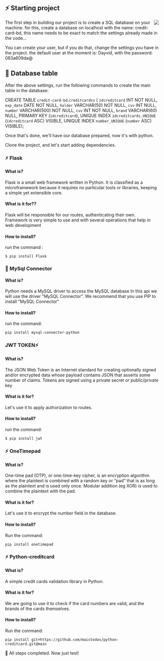 ## ⚡ Starting project

<p align="center">
  <img style="float: right;" src="https://media.istockphoto.com/id/1203763961/photo/stacked-credit-cards.jpg?s=612x612&w=0&k=20&c=bEEGZwG120WKDClhmltyAtP0kPMzNir49P4JO3pcies=" />
</p>

The first step in building our project is to create a SQL database on your machine. for this, create a database on localhost with the name: credit-card-bd, this name needs to be exact to match the settings already made in the code...


You can create your user, but if you do that, change the settings you have in the project. the default user at the moment is: Dayvid, with the password: 083a609da@

## 🚧 Database table

After the above settings, run the following commands to create the main table in the database:

CREATE TABLE `credit-card-bd`.`creditcardss` (
  `idcreditcard` INT NOT NULL,
  `exp_date` DATE NOT NULL,
  `holder` VARCHAR(50) NOT NULL,
  `cvv` INT NULL,
  `number` VARCHAR(500) NOT NULL,
  `cvv` INT NOT NULL,
  `brand` VARCHAR(60) NULL,
  PRIMARY KEY (`idcreditcard`),
  UNIQUE INDEX `idcreditcards_UNIQUE` (`idcreditcard` ASC) VISIBLE,
  UNIQUE INDEX `number_UNIQUE` (`number` ASC) VISIBLE);
  
  
  
  
Once that's done, we'll have our database prepared, now it's with python.

Clone the project, and let's start adding dependencies.

### ⚡ Flask

#### What is?

Flask is a small web framework written in Python. It is classified as a microframework because it requires no particular tools or libraries, keeping a simple yet extensible core.

#### What is it for??

Flask will be responsible for our routes, authenticating their own. Framework is very simple to use and with several operations that help in web development

#### How to install?

run the command :

```
$ pip install Flask

```



### 🦋 MySql Connector

#### What is?

Python needs a MySQL driver to access the MySQL database
In this api we will use the driver "MySQL Connector".
We recommend that you use PIP to install "MySQL Connector"

#### How to install?

run the command:

```
pip install mysql-connector-python
```


### JWT TOKEN⚡

#### What is?

The JSON Web Token is an Internet standard for creating optionally signed and/or encrypted data whose payload contains JSON that asserts some number of claims. Tokens are signed using a private secret or public/private key

#### What is it for?

Let's use it to apply authorization to routes.

#### How to install?

run the command:

```
$ pip install jwt

```



### ⚡ OneTimepad

#### What is?

One-time pad (OTP), or one-time-key cipher, is an encryption algorithm where the plaintext is combined with a random key or “pad” that is as long as the plaintext and is used only once. Modular addition (eg XOR) is used to combine the plaintext with the pad.

#### What is it for?

Let's use it to encrypt the number field in the database.


#### How to install?

Run the command:

```
pip install onetimepad
```


### ⚡ Python-creditcard


#### What is?

A simple credit cards validation library in Python.


#### What is it for?

We are going to use it to check if the card numbers are valid, and the brands of the cards themselves.

#### How to install?

Run the command:

```
pip install git+https://github.com/maistodos/python-creditcard.git@main
```


🍰  All steps completed. Now just test!